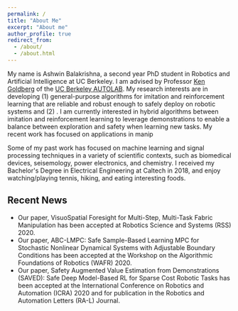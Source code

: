 ```yaml
---
permalink: /
title: "About Me"
excerpt: "About me"
author_profile: true
redirect_from: 
  - /about/
  - /about.html
---
```


My name is Ashwin Balakrishna, a second year PhD student in Robotics and Artificial Intelligence at UC Berkeley.
I am advised by Professor [Ken Goldberg](http://goldberg.berkeley.edu/) of the [UC Berkeley AUTOLAB](http://autolab.berkeley.edu/). My research interests are in developing (1) general-purpose algorithms for imitation and reinforcement learning that are reliable and robust enough to safely deploy on robotic systems and (2) . I am currently interested in hybrid algorithms between imitation and reinforcement learning to leverage demonstrations to enable a balance between exploration and safety when learning new tasks. My recent work has focused on applications in manip

Some of my past work has focused on machine learning and signal processing techniques in a variety of scientific contexts, such as biomedical devices, seisemology, power electronics, and chemistry. I received my Bachelor's Degree in Electrical Engineering at Caltech in 2018, and enjoy watching/playing tennis, hiking, and eating interesting foods.

Recent News
------
* Our paper, VisuoSpatial Foresight for Multi-Step, Multi-Task Fabric Manipulation has been accepted at Robotics Science and Systems (RSS) 2020.
* Our paper, ABC-LMPC: Safe Sample-Based Learning MPC for Stochastic Nonlinear Dynamical Systems with Adjustable Boundary Conditions has been accepted at the Workshop on the Algorithmic Foundations of Robotics (WAFR) 2020.
* Our paper, Safety Augmented Value Estimation from Demonstrations (SAVED): Safe Deep Model-Based RL for Sparse Cost Robotic Tasks has been accepted at the International Conference on Robotics and Automation (ICRA) 2020 and for publication in the Robotics and Automation Letters (RA-L) Journal.
